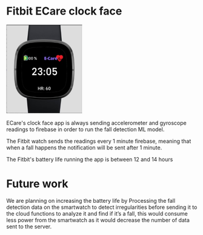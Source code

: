 # Fitbit ECare clock face

<img src="https://github.com/Elderly-Care/Ecare/blob/main/media/clock_face.jpeg" alt="drawing" width="200"/>

ECare's clock face app is always sending accelerometer and gyroscope readings to firebase in order to run the fall detection ML model.

The Fitbit watch sends the readings every 1 minute firebase, meaning that when a fall happens the notification will be sent after 1 minute.

The Fitbit's battery life running the app is between 12 and 14 hours

# Future work

We are planning on increasing the battery life by Processing the fall detection data on the smartwatch to detect irregularities before sending
it to the cloud functions to analyze it and find if it’s a fall, this would consume less power from the smartwatch as it would decrease the number 
of data sent to the server.
